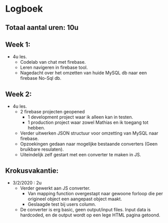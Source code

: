 # Logboek
## Totaal aantal uren: 10u

## Week 1:
* 4u les.
    * Codelab van chat met firebase.
	* Leren navigeren in firebase tool.
	* Nagedacht over het omzetten van huide MySQL db naar een firebase No-Sql db.

## Week 2:
* 4u les.
	* 2 firebase projecten geopened
		* 1 development project waar ik alleen kan in testen.
		* 1 production project waar zowel Mathias en ik toegang tot hebben.
	* Verder uitwerken JSON structuur voor omzetting van MySQL naar firebase.
	* Opzoekingen gedaan naar mogelijke bestaande converters (Geen bruikbare resulaten).
	* Uiteindelijk zelf gestart met een converter te maken in JS.
	
## Krokusvakantie:
* 3/2/2020 : 2u
	* Verder gewerkt aan JS converter.
		* Van mapping function overgestapt naar gewoone forloop die per origineel object een aangepast object maakt.
		* Geslaagde test bij users column.
	* De converter is erg basic, geen output/input files. Input data is hardcoded, en de output wordt op een lege HTML pagina getoond.